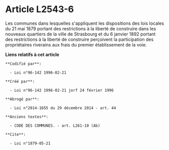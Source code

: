 # Article L2543-6

Les communes dans lesquelles s'appliquent les dispositions des lois locales du 21 mai 1879 portant des restrictions à la
liberté de construire dans les nouveaux quartiers de la ville de Strasbourg et du 6 janvier 1892 portant des restrictions à
la liberté de construire perçoivent la participation des propriétaires riverains aux frais du premier établissement de la
voie.

**Liens relatifs à cet article**

	**Codifié par**:

	  - Loi n°96-142 1996-02-21

	**Créé par**:

	  - Loi n°96-142 1996-02-21 jorf 24 février 1996

	**Abrogé par**:

	  - Loi n°2014-1655 du 29 décembre 2014 - art. 44

	**Anciens textes**:

	  - CODE DES COMMUNES. - art. L261-10 (Ab)

	**Cite**:

	  - Loi n°1879-05-21

